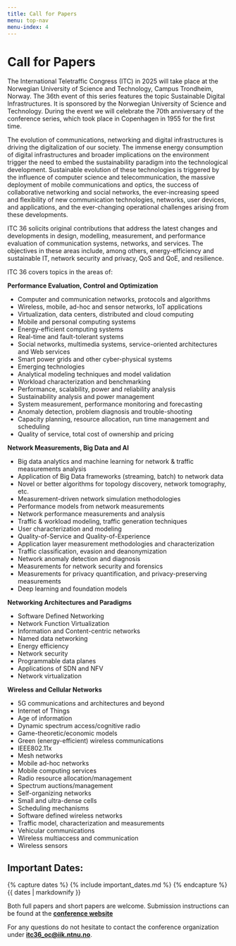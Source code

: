 ```yaml
---
title: Call for Papers
menu: top-nav
menu-index: 4
---
```


# Call for Papers

The International Teletraffic Congress (ITC) in 2025 will take place at the Norwegian University of Science and Technology, Campus Trondheim, Norway. The 36th event of this series features the topic Sustainable Digital Infrastructures. It is sponsored by the Norwegian University of Science and Technology. During the event we will celebrate the 70th anniversary of the conference series, which took place in Copenhagen in 1955 for the first time.

The evolution of communications, networking and digital infrastructures is driving the digitalization of our society. The immense energy consumption of digital infrastructures and broader implications on the environment trigger the need to embed the sustainability paradigm into the technological development. Sustainable evolution of these technologies is triggered by the influence of computer science and telecommunication, the massive deployment of mobile communications and optics, the success of collaborative networking and social networks, the ever-increasing speed and flexibility of new communication technologies, networks, user devices, and applications, and the ever-changing operational challenges arising from these developments.

ITC 36 solicits original contributions that address the latest changes and developments in design, modelling, measurement, and performance evaluation of communication systems, networks, and services. The objectives in these areas include, among others, energy-efficiency and sustainable IT, network security and privacy, QoS and QoE, and resilience.

ITC 36 covers topics in the areas of:


**Performance Evaluation, Control and Optimization**
* Computer and communication networks, protocols and algorithms
* Wireless, mobile, ad-hoc and sensor networks, IoT applications
* Virtualization, data centers, distributed and cloud computing
* Mobile and personal computing systems
* Energy-efficient computing systems
* Real-time and fault-tolerant systems
* Social networks, multimedia systems, service-oriented architectures and Web services
* Smart power grids and other cyber-physical systems
* Emerging technologies
* Analytical modeling techniques and model validation
* Workload characterization and benchmarking
* Performance, scalability, power and reliability analysis
* Sustainability analysis and power management
* System measurement, performance monitoring and forecasting
* Anomaly detection, problem diagnosis and trouble-shooting
* Capacity planning, resource allocation, run time management and scheduling
* Quality of service, total cost of ownership and pricing

**Network Measurements, Big Data and AI**
* Big data analytics and machine learning for network & traffic measurements analysis
* Application of Big Data frameworks (streaming, batch) to network data
* Novel or better algorithms for topology discovery, network tomography, etc.
* Measurement-driven network simulation methodologies
* Performance models from network measurements
* Network performance measurements and analysis
* Traffic & workload modeling, traffic generation techniques
* User characterization and modeling
* Quality-of-Service and Quality-of-Experience
* Application layer measurement methodologies and characterization
* Traffic classification, evasion and deanonymization
* Network anomaly detection and diagnosis
* Measurements for network security and forensics
* Measurements for privacy quantification, and privacy-preserving measurements
* Deep learning and foundation models

**Networking Architectures and Paradigms**
* Software Defined Networking
* Network Function Virtualization
* Information and Content-centric networks
* Named data networking
* Energy efficiency
* Network security
* Programmable data planes
* Applications of SDN and NFV
* Network virtualization

**Wireless and Cellular Networks** 
* 5G communications and architectures and beyond
* Internet of Things
* Age of information
* Dynamic spectrum access/cognitive radio
* Game-theoretic/economic models
* Green (energy-efficient) wireless communications
* IEEE802.11x
* Mesh networks
* Mobile ad-hoc networks
* Mobile computing services
* Radio resource allocation/management
* Spectrum auctions/management
* Self-organizing networks
* Small and ultra-dense cells
* Scheduling mechanisms
* Software defined wireless networks
* Traffic model, characterization and measurements
* Vehicular communications
* Wireless multiaccess and communication
* Wireless sensors

## Important Dates:

{% capture dates %} {% include important_dates.md %} {% endcapture %} {{ dates | markdownify }}

Both full papers and short papers are welcome. Submission instructions can be found at the [**conference website**](https://itc36.itc-conference.org/authors.html)

For any questions do not hesitate to contact the conference organization under **itc36_oc@iik.ntnu.no**.
